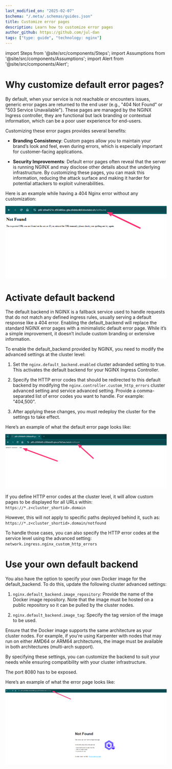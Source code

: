 ```yaml
---
last_modified_on: "2025-02-07"
$schema: "/.meta/.schemas/guides.json"
title: Customize error pages
description: Learn how to customize error pages
author_github: https://github.com/jul-dan
tags: ["type: guide", "technology: nginx"]
---
```

import Steps from '@site/src/components/Steps';
import Assumptions from '@site/src/components/Assumptions';
import Alert from '@site/src/components/Alert';

# Why customize default error pages?

By default, when your service is not reachable or encounters issues, generic error pages are returned to the end user (e.g., "404 Not Found" or "503 Service Unavailable"). These pages are managed by the NGINX Ingress controller, they are functional but lack branding or contextual information, which can be a poor user experience for end-users.

Customizing these error pages provides several benefits:

* **Branding Consistency**: Custom pages allow you to maintain your brand’s look and feel, even during errors, which is especially important for customer-facing applications.

* **Security Improvements**: Default error pages often reveal that the server is running NGINX and may disclose other details about the underlying infrastructure. By customizing these pages, you can mask this information, reducing the attack surface and making it harder for potential attackers to exploit vulnerabilities.

Here is an example while having a 404 Nginx error without any customization:

<p align="center">
  <img src="/img/nginx-customization/nginx_no_custo.png" alt="nginx 404 no customization" />
</p>

# Activate default backend

The default backend in NGINX is a fallback service used to handle requests that do not match any defined ingress rules, usually serving a default response like a 404 error. Enabling the default_backend will replace the standard NGINX error pages with a minimalistic default error page. While it’s a simple improvement, it doesn’t include custom branding or extensive information.

To enable the default_backend provided by NGINX, you need to modify the advanced settings at the cluster level:

1. Set the `nginx.default_backend.enabled` cluster advanded setting to true. This activates the default backend for your NGINX Ingress Controller.

2. Specify the HTTP error codes that should be redirected to this default backend by modifying the `nginx.controller.custom_http_errors` cluster advanced setting and service advanced setting. Provide a comma-separated list of error codes you want to handle. For example: "404,500".

3. After applying these changes, you must redeploy the cluster for the settings to take effect.

Here’s an example of what the default error page looks like:

<p align="center">
  <img src="/img/nginx-customization/nginx_default_backend_no_custo.png" alt="nginx 404 with default backend no customization" />
</p>

<Alert type="warning">

If you define HTTP error codes at the cluster level, it will allow custom pages to be displayed for all URLs within:
`https://*.z<cluster_shortid>.domain`

However, this will not apply to specific paths deployed behind it, such as:
`https://*.z<cluster_shortid>.domain/notfound`

To handle those cases, you can also specify the HTTP error codes at the service level using the advanced setting:
`network.ingress.nginx_custom_http_errors`

</Alert>

# Use your own default backend

You also have the option to specify your own Docker image for the default_backend. To do this, update the following cluster advanced settings:

1. `nginx.default_backend.image_repository`: Provide the name of the Docker image repository. Note that the image must be hosted on a public repository so it can be pulled by the cluster nodes.
  
2. `nginx.default_backend.image_tag`: Specify the tag version of the image to be used.

<Alert type="warning">
  Ensure that the Docker image supports the same architecture as your cluster nodes. For example, if you're using Karpenter with nodes that may run on either AMD64 or ARM64 architectures, the image must be available in both architectures (multi-arch support).
  
  By specifying these settings, you can customize the backend to suit your needs while ensuring compatibility with your cluster infrastructure.
  
  The port 8080 has to be exposed.
</Alert>

Here’s an example of what the error page looks like:

<p align="center">
  <img src="/img/nginx-customization/nginx_default_backend_custo.png" alt="nginx 404 with default backend no customization" />
</p>




